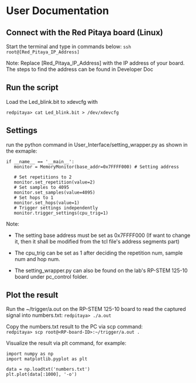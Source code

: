 # User Documentation

## Connect with the Red Pitaya board (Linux)

Start the terminal and type in commands below:
```ssh root@[Red_Pitaya_IP_Address]```

Note: Replace [Red_Pitaya_IP_Address] with the IP address of your board. The steps to find the address can be found in Developer Doc

## Run the script 

Load the Led_blink.bit to xdevcfg with

```redpitaya> cat Led_blink.bit > /dev/xdevcfg```

## Settings

run the python command in User_Interface/setting_wrapper.py as shown in the exmaple:

```
if __name__ == '__main__':   
   monitor = MemoryMonitor(base_addr=0x7FFFF000) # Setting address
 
   # Set repetitions to 2   
   monitor.set_repetition(value=2)
   # Set samples to 4095   
   monitor.set_samples(value=4095)
   # Set hops to 1   
   monitor.set_hops(value=1)
   # Trigger settings independently   
   monitor.trigger_settings(cpu_trig=1)
```

Note: 

- The setting base address must be set as 0x7FFFF000  (If want to change it, then it shall be modified  from the tcl file's address segments part)

- The cpu_trig can be set as 1 after deciding the repetition num, sample num and hop num. 

- The setting_wrapper.py can also be found on the lab's RP-STEM 125-10 board under pc_control folder.

## Plot the result

Run the ~/trigger/a.out on the RP-STEM 125-10 board to read the captured signal into numbers.txt: ```redpitaya> ./a.out```

Copy the numbers.txt result to the PC via scp command:                                                                           
```redpitaya> scp root@<RP-board-ID>:~/trigger/a.out .```

Visualize the result via plt command, for example:
```
import numpy as np
import matplotlib.pyplot as plt

data = np.loadtxt('numbers.txt')
plt.plot(data[:1000], '-o')
```

